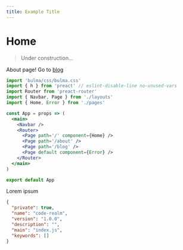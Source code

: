 ```yaml
---
title: Example Title
---
```


# Home

> Under construction...

About page! Go to [blog](/blog)

```jsx
import 'bulma/css/bulma.css'
import { h } from 'preact' // eslint-disable-line no-unused-vars
import Router from 'preact-router'
import { Navbar, Page } from './layouts'
import { Home, Error } from './pages'

const App = props => (
  <main>
    <Navbar />
    <Router>
      <Page path='/' component={Home} />
      <Page path='/about' />
      <Page path='/blog' />
      <Page default component={Error} />
    </Router>
  </main>
)

export default App
```

Lorem ipsum

```json
{
  "private": true,
  "name": "code-realm",
  "version": "1.0.0",
  "description": "",
  "main": "index.js",
  "keywords": []
}
```
